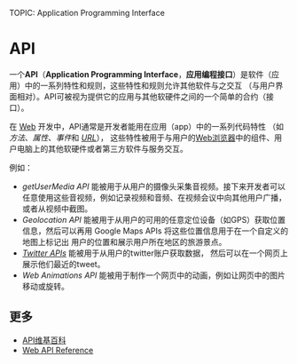TOPIC: Application Programming Interface

# API

一个**API**（**Application Programming Interface**，**应用编程接口**）是软件（应用）中的一系列特性和规则，这些特性和规则允许其他软件与之交互
（与用户界面相对）。API可被视为提供它的应用与其他软硬件之间的一个简单的合约（接口）。

在 [Web](/zh-hans/glossary/World_Wide_Web) 开发中，API通常是开发者能用在应用（app）中的一系列代码特性
（如*方法*、*属性*、*事件*和 *[URL](/zh-hans/glossary/Uniform_Resource_Locator)*），
这些特性被用于与用户的[Web浏览器](/zh-hans/glossary/Web_browser)中的组件、用户电脑上的其他软硬件或者第三方软件与服务交互。

例如：

- *getUserMedia API* 能被用于从用户的摄像头采集音视频。接下来开发者可以任意使用这些音视频，例如记录视频和音频、在视频会议中向其他用户广播，或者从视频中截图。
- *Geolocation API* 能被用于从用户的可用的任意定位设备（如GPS）获取位置信息，然后可以再用 Google Maps APIs 将这些位置信息用于在一个自定义的地图上标记出
用户的位置和展示用户所在地区的旅游景点。
- *[Twitter APIs](https://dev.twitter.com/overview/api)* 能被用于从用户的twitter账户获取数据，
然后可以在一个网页上展示他们最近的tweet。
- *Web Animations API* 能被用于制作一个网页中的动画，例如让网页中的图片移动或旋转。

## 更多

- [API维基百科](https://en.wikipedia.org/wiki/Application_programming_interface)
- [Web API Reference](https://developer.mozilla.org/en-US/docs/Web/API)
